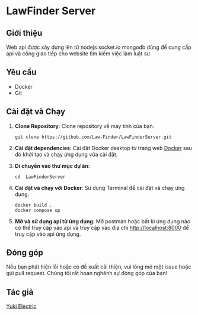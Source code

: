 # LawFinder Server

## Giới thiệu

Web api được xây dựng lên từ nodejs socket.io mongodb dùng để cung cấp api và cổng giao tiếp cho website tìm kiếm việc làm luật sư

## Yêu cầu

- Docker
- Git

## Cài đặt và Chạy

1. **Clone Repository**: Clone repository về máy tính của bạn.

       git clone https://github.com/Law-Finder/LawFinderServer.git

2. **Cài đặt dependencies**: Cài đặt Docker desktop từ trang web [Docker](https://www.docker.com/products/docker-desktop/) sau đó khởi tạo và chạy ứng dụng vừa cài đặt.

3. **Di chuyển vào thư mục dự án**:

       cd  LawFinderServer

4. **Cài đặt và chạy với Docker**: Sử dụng Terminal để cài đặt và chạy ứng dụng.

       docker build .
       docker compose up

5. **Mở và sử dụng api từ ứng dụng**: Mở postman hoặc bất kì ứng dụng nào có thể truy cập vào api và truy cập vào địa chỉ [http://localhost:8000](http://localhost:8000) để truy cập vào api ứng dụng.


## Đóng góp

Nếu bạn phát hiện lỗi hoặc có đề xuất cải thiện, vui lòng mở một issue hoặc gửi pull request. Chúng tôi rất hoan nghênh sự đóng góp của bạn!

## Tác giả

[Yuki Electric](https://github.com/YukiElectric)